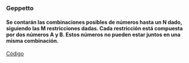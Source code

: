  <div align="left">  
  
 ### Geppetto  
   #### Se contarán las combinaciones posibles de números hasta un N dado, siguiendo las M restricciones dadas. Cada restricción está compuesta por dos números A y B. Estos números no pueden estar juntos en una misma combinación.
   [Código](https://github.com/KatUrdi/Algoritmica-/blob/main/Backtracking/Problemas/geppetto/geppetto.cpp)
